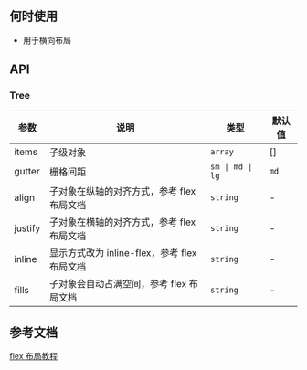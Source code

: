 ## 何时使用

- 用于横向布局

## API

### Tree

| 参数    | 说明                                         | 类型             | 默认值 |
| ------- | -------------------------------------------- | ---------------- | ------ |
| items   | 子级对象                                     | `array `         | []     |
| gutter  | 栅格间距                                     | `sm \| md \| lg` | `md`   |
| align   | 子对象在纵轴的对齐方式，参考 flex 布局文档   | `string`         | -      |
| justify | 子对象在横轴的对齐方式，参考 flex 布局文档   | `string`         | -      |
| inline  | 显示方式改为 inline-flex，参考 flex 布局文档 | `string`         | -      |
| fills   | 子对象会自动占满空间，参考 flex 布局文档     | `string`         | -      |

## 参考文档

[flex 布局教程](http://www.ruanyifeng.com/blog/2015/07/flex-grammar.html)
